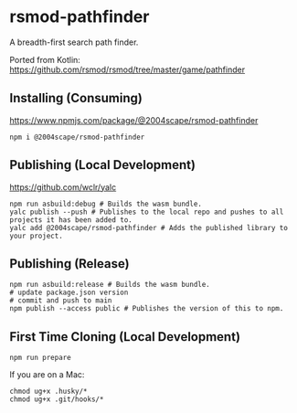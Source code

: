 # rsmod-pathfinder
A breadth-first search path finder.

Ported from Kotlin: https://github.com/rsmod/rsmod/tree/master/game/pathfinder

## Installing (Consuming)
https://www.npmjs.com/package/@2004scape/rsmod-pathfinder

```shell
npm i @2004scape/rsmod-pathfinder
```

## Publishing (Local Development)
https://github.com/wclr/yalc

```shell
npm run asbuild:debug # Builds the wasm bundle.
yalc publish --push # Publishes to the local repo and pushes to all projects it has been added to.
yalc add @2004scape/rsmod-pathfinder # Adds the published library to your project. 
```

## Publishing (Release)
```shell
npm run asbuild:release # Builds the wasm bundle.
# update package.json version
# commit and push to main
npm publish --access public # Publishes the version of this to npm.
```

## First Time Cloning  (Local Development)
```shell
npm run prepare
```

If you are on a Mac:
```shell
chmod ug+x .husky/*
chmod ug+x .git/hooks/*
```
